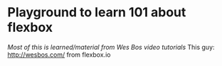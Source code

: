 # Playground to learn 101 about flexbox #
_Most of this is learned/material from Wes Bos video tutorials_
This guy: http://wesbos.com/ from flexbox.io